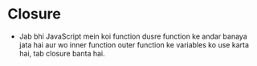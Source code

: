 # Closure 

- Jab bhi JavaScript mein koi function dusre function ke andar banaya jata hai aur wo inner function outer function ke variables ko use karta hai, tab closure banta hai.

